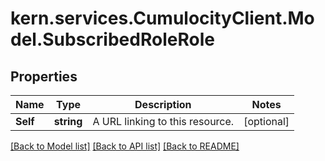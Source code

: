 
# kern.services.CumulocityClient.Model.SubscribedRoleRole

## Properties

Name | Type | Description | Notes
------------ | ------------- | ------------- | -------------
**Self** | **string** | A URL linking to this resource. | [optional] 

[[Back to Model list]](../README.md#documentation-for-models)
[[Back to API list]](../README.md#documentation-for-api-endpoints)
[[Back to README]](../README.md)


